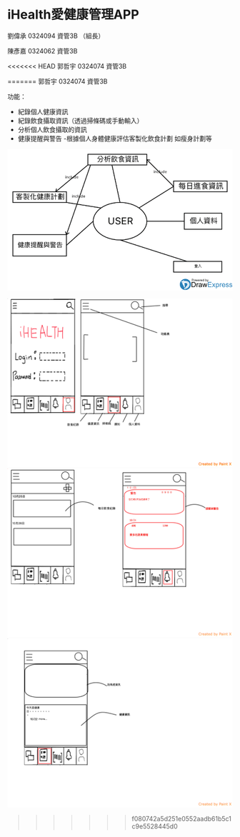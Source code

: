 
# iHealth愛健康管理APP 

劉偉承 0324094 資管3B （組長）

陳彥嘉 0324062 資管3B

<<<<<<< HEAD
郭哲宇  0324074 資管3B

=======
郭哲宇 0324074 資管3B

功能：
- 紀錄個人健康資訊
- 紀錄飲食攝取資訊（透過掃條碼或手動輸入）
- 分析個人飲食攝取的資訊
- 健康提醒與警告
-根據個人身體健康評估客製化飲食計劃 如瘦身計劃等

![系統示意圖](/p4.png)

![系統示意圖](/p1.png)
![系統示意圖](/p2.png)
![系統示意圖](/p3.png)
>>>>>>> f080742a5d251e0552aadb61b5c1c9e5528445d0
